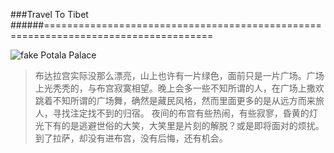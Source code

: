 ###Travel To Tibet
######===================================================================================

![fake Potala Palace](http://www.visittibet.cn/pic/200907/20090720003314888.jpg)

> 布达拉宫实际没那么漂亮，山上也许有一片绿色，面前只是一片广场。广场上光秃秃的，与布宫寂寞相望。晚上会多一些不知所谓的人，在广场上撒欢跳着不知所谓的广场舞，确然是藏民风格，然而里面更多的是从远方而来旅人，寻找注定找不到的归宿。
夜间的布宫有些热闹，有些寂寥，昏黄的灯光下有的是逃避世俗的大笑，大笑里是片刻的解脱？或是即将面对的烦扰。
到了拉萨，却没有进布宫，没有后悔，还有机会。
